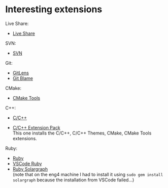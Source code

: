 # Interesting extensions

Live Share:

* [Live Share](https://code.visualstudio.com/learn/collaboration/live-share)

SVN:

* [SVN](https://marketplace.visualstudio.com/items?itemName=johnstoncode.svn-scm)

Git:

* [GitLens](https://marketplace.visualstudio.com/items?itemName=eamodio.gitlens)
* [Git Blame](https://marketplace.visualstudio.com/items?itemName=waderyan.gitblame)

CMake:

* [CMake Tools](https://marketplace.visualstudio.com/items?itemName=ms-vscode.cmake-tools)

C++:

* [C/C++](https://marketplace.visualstudio.com/items?itemName=ms-vscode.cpptools)

* [C/C++ Extension Pack](https://marketplace.visualstudio.com/items?itemName=ms-vscode.cpptools-extension-pack)<br>
This one installs the C/C++, C/C++ Themes, CMake, CMake Tools extensions.

Ruby:

* [Ruby](https://marketplace.visualstudio.com/items?itemName=rebornix.Ruby)
* [VSCode Ruby](https://marketplace.visualstudio.com/items?itemName=wingrunr21.vscode-ruby)
* [Ruby Solargraph](https://marketplace.visualstudio.com/items?itemName=castwide.solargraph)<br>
  (note that on the eng4 machine I had to install it using `sudo gem install solargraph` because the installation from VSCode failed...)
